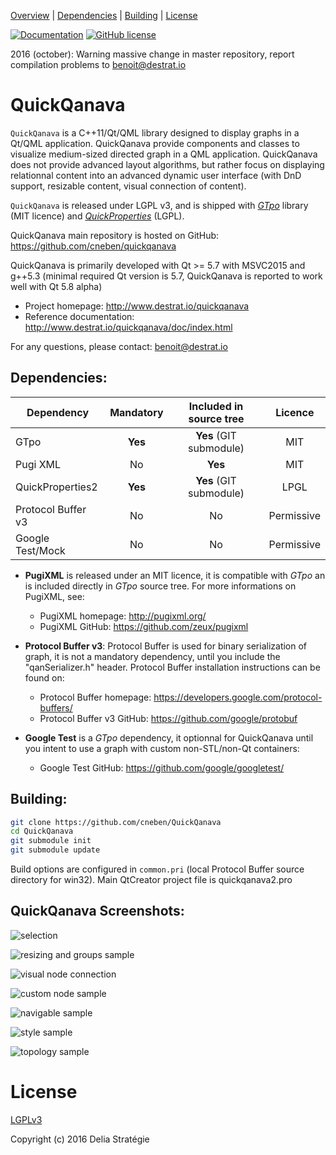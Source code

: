 [Overview](#QuickQanava) |
[Dependencies](#Dependencies) |
[Building](#building) |
[License](#license)

[![Documentation](https://img.shields.io/badge/docs-doxygen-blue.svg)](http://www.destrat.io/quickqanava/doc)
[![GitHub license](https://img.shields.io/badge/license-MIT-blue.svg)](https://github.com/cneben/QuickQanava/blob/master/licence.txt)

2016 (october): Warning massive change in master repository, report compilation problems to benoit@destrat.io

QuickQanava 
============================

`QuickQanava` is a C++11/Qt/QML library designed to display graphs in a Qt/QML application. QuickQanava provide components and classes to visualize medium-sized directed graph in a QML application. QuickQanava does not provide advanced layout algorithms, but rather focus on displaying relationnal content into an advanced dynamic user interface (with DnD support, resizable content, visual connection of content).

`QuickQanava` is released under LGPL v3, and is shipped with *[GTpo](https://github.com/cneben/GTpo)* library (MIT licence) and  *[QuickProperties](https://github.com/cneben/quickproperties)* (LGPL).


QuickQanava main repository is hosted on GitHub: https://github.com/cneben/quickqanava

QuickQanava is primarily developed with Qt >= 5.7 with MSVC2015 and g++5.3 (minimal required Qt version is 5.7, QuickQanava is reported to work well with Qt 5.8 alpha)

+ Project homepage: http://www.destrat.io/quickqanava
+ Reference documentation: http://www.destrat.io/quickqanava/doc/index.html

For any questions, please contact: benoit@destrat.io

## Dependencies:

| Dependency                | Mandatory         |   Included in source tree       |   Licence       |
| ---                       | :---:             | :---:                           | :---:           |
| GTpo                      | **Yes**           |       **Yes** (GIT submodule)   |      MIT        |
| Pugi XML                  | No                |       **Yes**                   |      MIT        |
| QuickProperties2          | **Yes**           |       **Yes** (GIT submodule)   |      LPGL       |
| Protocol Buffer v3        | No                |       No                        |    Permissive   |
| Google Test/Mock          | No                |       No                        |    Permissive   |

- **PugiXML** is released under an MIT licence, it is compatible with *GTpo* an is included directly in *GTpo* source tree. For more informations on PugiXML, see:
  - PugiXML homepage: http://pugixml.org/
  - PugiXML GitHub: https://github.com/zeux/pugixml

- **Protocol Buffer v3**: Protocol Buffer is used for binary serialization of graph, it is not a mandatory dependency, until you include the "qanSerializer.h" header. Protocol Buffer installation instructions can be found on:
  - Protocol Buffer homepage: https://developers.google.com/protocol-buffers/
  - Protocol Buffer v3 GitHub: https://github.com/google/protobuf

- **Google Test** is a *GTpo* dependency, it optionnal for QuickQanava until you intent to use a graph with custom non-STL/non-Qt containers:
  - Google Test GitHub: https://github.com/google/googletest/

## Building:

```sh
git clone https://github.com/cneben/QuickQanava
cd QuickQanava
git submodule init
git submodule update
```
Build options are configured in `common.pri` (local Protocol Buffer source directory for win32). Main QtCreator project file is quickqanava2.pro

## QuickQanava Screenshots:

![selection](https://github.com/cneben/QuickQanava/blob/master/doc/web/docs/images/Selection.gif)

![resizing and groups sample](https://github.com/cneben/QuickQanava/blob/master/doc/web/docs/images/groups-overview.gif)

![visual node connection](https://github.com/cneben/QuickQanava/blob/master/doc/web/docs/images/visual-node-connector.gif)

![custom node sample](https://github.com/cneben/QuickQanava/blob/master/doc/samples/custom.png)

![navigable sample](https://github.com/cneben/QuickQanava/blob/master/doc/samples/navigable.png)

![style sample](https://github.com/cneben/QuickQanava/blob/master/doc/samples/style.png)

![topology sample](https://github.com/cneben/QuickQanava/blob/master/doc/samples/topology.png)

License
=======

[LGPLv3](https://github.com/cneben/QuickQanava/blob/master/licence.txt)

Copyright (c) 2016 Delia Stratégie


